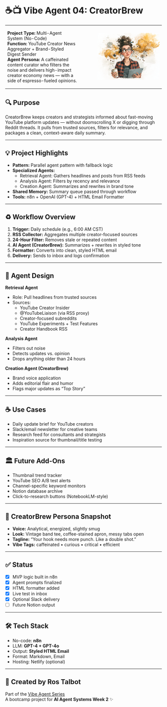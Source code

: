 # ☕📺 Vibe Agent 04: CreatorBrew

<table>
  <tr>
    <td>

**Project Type:** Multi-Agent System (No-Code)  
**Function:** YouTube Creator News Aggregator + Brand-Styled Digest Sender  
**Agent Persona:** A caffeinated content curator who filters the noise and delivers high-impact creator economy news — with a side of espresso-fueled opinions.

</td>
<td align="right" width="250">
  <img src="screenshots/CreatorBrew-Persona.png" alt="CreatorBrew Persona" width="200" />
</td>
  </tr>
</table>



## 🔍 Purpose

CreatorBrew keeps creators and strategists informed about fast-moving YouTube platform updates — without doomscrolling X or digging through Reddit threads. It pulls from trusted sources, filters for relevance, and packages a clean, context-aware daily summary.

---

## 💡 Project Highlights

- **Pattern:** Parallel agent pattern with fallback logic  
- **Specialized Agents:**  
  - Retrieval Agent: Gathers headlines and posts from RSS feeds  
  - Analysis Agent: Filters by recency and relevance  
  - Creation Agent: Summarizes and rewrites in brand tone  
- **Shared Memory:** Summary queue passed through workflow  
- **Tools:** n8n + OpenAI (GPT-4) + HTML Email Formatter  

---

## ♻️ Workflow Overview

1. **Trigger:** Daily schedule (e.g., 6:00 AM CST)
2. **RSS Collector:** Aggregates multiple creator-focused sources
3. **24-Hour Filter:** Removes stale or repeated content
4. **AI Agent (CreatorBrew):** Summarizes + rewrites in styled tone
5. **Formatter:** Converts into clean, styled HTML email
6. **Delivery:** Sends to inbox and logs confirmation

---

## 🧠 Agent Design

**Retrieval Agent**  
- Role: Pull headlines from trusted sources  
- Sources:  
  - YouTube Creator Insider  
  - @YouTubeLiaison (via RSS proxy)  
  - Creator-focused subreddits  
  - YouTube Experiments + Test Features  
  - Creator Handbook RSS

**Analysis Agent**  
- Filters out noise  
- Detects updates vs. opinion  
- Drops anything older than 24 hours  

**Creation Agent (CreatorBrew)**  
- Brand voice application  
- Adds editorial flair and humor  
- Flags major updates as “Top Story”

---

## ☕ Use Cases

- Daily update brief for YouTube creators  
- Slack/email newsletter for creative teams  
- Research feed for consultants and strategists  
- Inspiration source for thumbnail/title testing

---

## 🏛️ Future Add-Ons

- Thumbnail trend tracker  
- YouTube SEO A/B test alerts  
- Channel-specific keyword monitors  
- Notion database archive  
- Click-to-research buttons (NotebookLM-style)  

---

## 🧥 CreatorBrew Persona Snapshot

- **Voice:** Analytical, energized, slightly smug  
- **Look:** Vintage band tee, coffee-stained apron, messy tabs open  
- **Tagline:** “Your hook needs more punch. Like a double shot.”  
- **Vibe Tags:** caffeinated • curious • critical • efficient

---

## ✅ Status

- [x] MVP logic built in n8n  
- [x] Agent prompts finalized  
- [x] HTML formatter added  
- [x] Live test in inbox  
- [x] Optional Slack delivery  
- [ ] Future Notion output

---

## 🛠 Tech Stack

- No-code: **n8n**
- LLM: **GPT-4 + GPT-4o**
- Output: **Styled HTML Email**
- Format: Markdown, Email
- Hosting: Netlify (optional)

---

## 👤 Created by Ros Talbot  
Part of the [Vibe Agent Series](https://github.com/RosTalbot/vibe-agent-series)  
A bootcamp project for **AI Agent Systems Week 2** ✨
